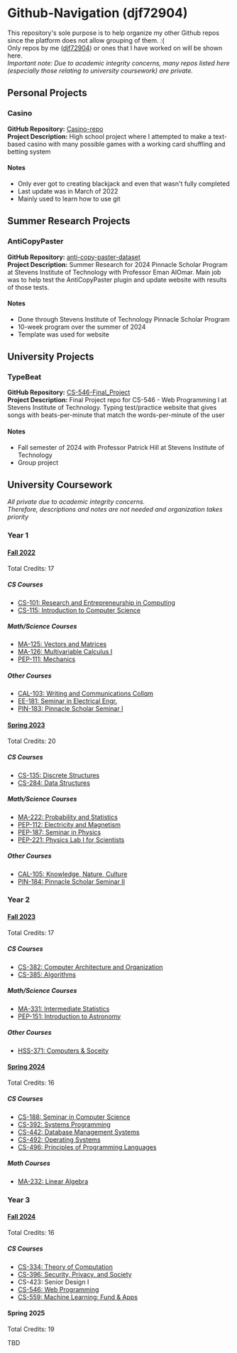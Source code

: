 # Github-Navigation (djf72904)
This repository's sole purpose is to help organize my other Github repos since the platform does not allow grouping of them. :(  
Only repos by me ([djf72904](https://github.com/djf72904)) or ones that I have worked on will be shown here.  
*Important note: Due to academic integrity concerns, many repos listed here (especially those relating to university coursework) are private.*

## Personal Projects
### Casino
  **GitHub Repository:** [Casino-repo](https://github.com/djf72904/Casino-repo)  
  **Project Description:** High school project where I attempted to make a text-based casino with many possible games with a working card shuffling and betting system  
  #### Notes 
  - Only ever got to creating blackjack and even that wasn't fully completed  
  - Last update was in March of 2022  
  - Mainly used to learn how to use git  


## Summer Research Projects 
### AntiCopyPaster
  **GitHub Repository:** [anti-copy-paster-dataset](https://github.com/refactorings/anti-copy-paster-dataset)  
  **Project Description:** Summer Research for 2024 Pinnacle Scholar Program at Stevens Institute of Technology with Professor Eman AlOmar. Main job was to help test the AntiCopyPaster plugin and update         website with results of those tests.   
  #### Notes 
  - Done through Stevens Institute of Technology Pinnacle Scholar Program  
  - 10-week program over the summer of 2024  
  - Template was used for website  
   

## University Projects
### TypeBeat
  **GitHub Repository:** [CS-546-Final_Project](https://github.com/djf72904/CS-546-Final-Project)  
  **Project Description:** Final Project repo for CS-546 - Web Programming I at Stevens Institute of Technology. Typing test/practice website that gives songs with beats-per-minute that match the words-per-minute of the user  
  #### Notes 
  - Fall semester of 2024 with Professor Patrick Hill at Stevens Institute of Technology
  - Group project  
  
## University Coursework
*All private due to academic integrity concerns.*  
*Therefore, descriptions and notes are not needed and organization takes priority* 
### Year 1
#### <ins>Fall 2022</ins>
Total Credits: 17

##### CS Courses
- [CS-101: Research and Entrepreneurship in Computing](google.com)
- [CS-115: Introduction to Computer Science](https://github.com/djf72904/CS-115)
##### Math/Science Courses
- [MA-125: Vectors and Matrices](google.com)
- [MA-126: Multivariable Calculus I](google.com)
- [PEP-111: Mechanics](google.com)

##### Other Courses
- [CAL-103: Writing and Communications Collqm](google.com)
- [EE-181: Seminar in Electrical Engr.](google.com)
- [PIN-183: Pinnacle Scholar Seminar I](google.com)

#### <ins>Spring 2023</ins>
Total Credits: 20

##### CS Courses
- [CS-135: Discrete Structures](google.com)
- [CS-284: Data Structures](google.com)
##### Math/Science Courses
- [MA-222: Probability and Statistics](google.com)
- [PEP-112: Electricity and Magnetism](google.com)
- [PEP-187: Seminar in Physics](google.com)
- [PEP-221: Physics Lab I for Scientists](google.com)

##### Other Courses
- [CAL-105: Knowledge, Nature, Culture](google.com)
- [PIN-184: Pinnacle Scholar Seminar II](google.com)

### Year 2
#### <ins>Fall 2023</ins>
Total Credits: 17

##### CS Courses
- [CS-382: Computer Architecture and Organization](https://github.com/djf72904/CS-382)
- [CS-385: Algorithms](https://github.com/djf72904/CS-385)

##### Math/Science Courses
- [MA-331: Intermediate Statistics](https://github.com/djf72904/MA-331)
- [PEP-151: Introduction to Astronomy](https://github.com/djf72904/PEP-151)

##### Other Courses
- [HSS-371: Computers & Soceity](https://github.com/djf72904/HSS-371)


#### <ins>Spring 2024</ins>
Total Credits: 16

##### CS Courses
- [CS-188: Seminar in Computer Science](https://github.com/djf72904/CS-188)
- [CS-392: Systems Programming](https://github.com/djf72904/CS-392)
- [CS-442: Database Management Systems](https://github.com/djf72904/CS-442)
- [CS-492: Operating Systems](https://github.com/djf72904/CS-492)
- [CS-496: Principles of Programming Languages](https://github.com/djf72904/CS-496)

##### Math Courses
- [MA-232: Linear Algebra](https://github.com/djf72904/MA-232)


### Year 3
#### <ins>Fall 2024</ins>
Total Credits: 16

##### CS Courses
- [CS-334: Theory of Computation](https://github.com/djf72904/CS-334)
- [CS-396: Security, Privacy, and Society](https://github.com/djf72904/CS-396)
- CS-423: Senior Design I
- [CS-546: Web Programming](https://github.com/djf72904/CS-546)
- [CS-559: Machine Learning: Fund & Apps](https://github.com/djf72904/CS-559)

#### Spring 2025
Total Credits: 19

TBD



